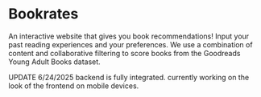 # Bookrates

An interactive website that gives you book recommendations! Input your past reading experiences and your preferences. We use a combination of content and collaborative filtering to score books from the Goodreads Young Adult Books dataset. 


UPDATE 6/24/2025 backend is fully integrated. currently working on the look of the frontend on mobile devices.

